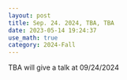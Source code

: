 ```yaml
---
layout: post
title: Sep. 24. 2024, TBA, TBA
date: 2023-05-14 19:24:37
use_math: true
category: 2024-Fall
---
```

 
TBA will give a talk at 09/24/2024
